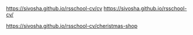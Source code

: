 https://sivosha.github.io/rsschool-cv/cv
https://sivosha.github.io/rsschool-cv/

https://sivosha.github.io/rsschool-cv/cheristmas-shop
